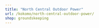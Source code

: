 ```yaml
---
title: "North Central Outdoor Power"
url: /kokomo/north-central-outdoor-power/
shop: groundskeeping
---
```

